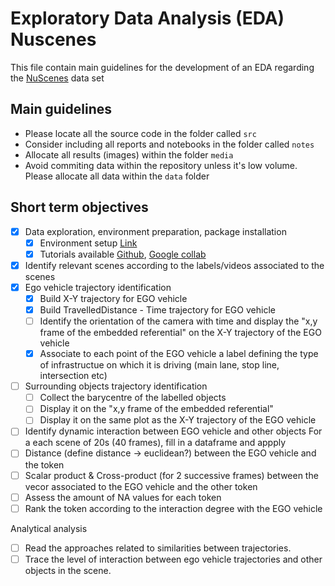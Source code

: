 # Exploratory Data Analysis (EDA) Nuscenes

This file contain main guidelines for the development of an EDA regarding the [NuScenes](https://www.nuscenes.org) data set 

## Main guidelines 

- Please locate all the source code in the folder called `src`
- Consider including all reports and notebooks in the folder called `notes`
- Allocate all results (images) within the folder `media`
- Avoid commiting data within the repository unless it's low volume. Please allocate all data within the `data` folder

## Short term objectives 

- [x] Data exploration, environment preparation, package installation
  - [x] Environment setup [Link](https://github.com/nutonomy/nuscenes-devkit/blob/master/docs/installation.md#setup-a-conda-environment) 
  - [x] Tutorials available [Github](https://github.com/nutonomy/nuscenes-devkit/tree/master/python-sdk/tutorials), [Google collab](https://colab.research.google.com/github/nutonomy/nuscenes-devkit/)

- [x] Identify relevant scenes according to the labels/videos associated to the scenes
- [x] Ego vehicle trajectory identification
  - [x] Build X-Y trajectory for EGO vehicle
  - [x] Build TravelledDistance - Time trajectory for EGO vehicle
  - [ ] Identify the orientation of the camera with time and display the "x,y frame of the embedded referential" on the X-Y trajectory of the EGO vehicle
  - [x] Associate to each point of the EGO vehicle a label defining the type of infrastructue on which it is driving (main lane, stop line, intersection etc)
- [ ] Surrounding objects trajectory identification
  - [ ]  Collect the barycentre of the labelled objects 
  - [ ]  Display it on the "x,y frame of the embedded referential"
  - [ ]  Display it on the same plot as the X-Y trajectory of the EGO vehicle
- [ ]  Identify dynamic interaction between EGO vehicle and other objects
For a each scene of 20s (40 frames), fill in a dataframe and appply
  - [ ]   Distance (define distance -> euclidean?) between the EGO vehicle and the token
  - [ ]   Scalar product & Cross-product (for 2 successive frames) between the vecor associated to the EGO vehicle and the other token 
  - [ ]   Assess the amount of NA values for each token
  - [ ]   Rank the token according to the interaction degree with the EGO vehicle

Analytical analysis 
 - [ ] Read the approaches related to similarities between trajectories. 
 - [ ] Trace the level of interaction between ego vehicle trajectories and other objects in the scene.
